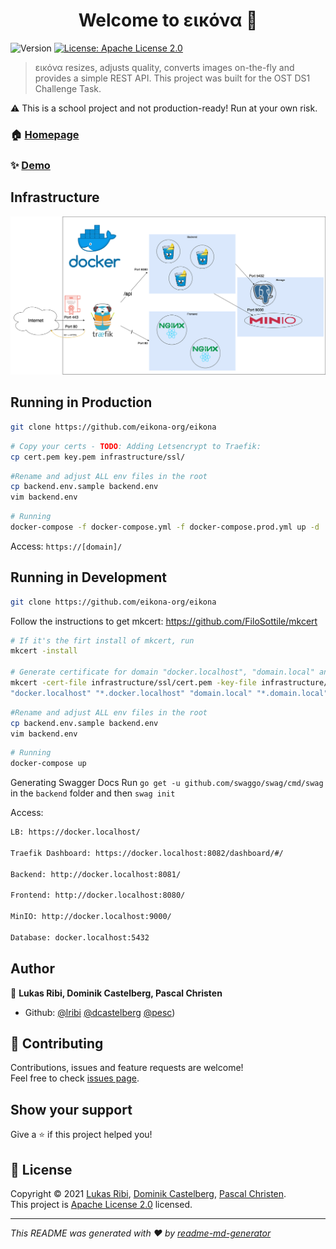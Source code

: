 <h1 align="center">Welcome to εικόνα 👋</h1>
<p>
  <img alt="Version" src="https://img.shields.io/badge/version-1.0-blue.svg?cacheSeconds=2592000" />
  <a href="https://github.com/eikona-org/eikona/blob/main/LICENSE" target="_blank">
    <img alt="License: Apache License 2.0" src="https://img.shields.io/badge/License-Apache License 2.0-yellow.svg" />
  </a>
</p>

> εικόνα resizes, adjusts quality, converts images on-the-fly and provides a simple REST API. This project was built for the OST DS1 Challenge Task.


⚠️ This is a school project and not production-ready! Run at your own risk.

### 🏠 [Homepage](https://github.com/eikona-org/eikona)

### ✨ [Demo](https://eikona.pesc.xyz/)

## Infrastructure

![Infrastructure overview](https://github.com/eikona-org/eikona/blob/main/doc/images/Infrastruktur.png)
## Running in Production

```sh
git clone https://github.com/eikona-org/eikona
```
```sh
# Copy your certs - TODO: Adding Letsencrypt to Traefik:
cp cert.pem key.pem infrastructure/ssl/
```
```sh
#Rename and adjust ALL env files in the root
cp backend.env.sample backend.env
vim backend.env
```
```sh
# Running
docker-compose -f docker-compose.yml -f docker-compose.prod.yml up -d
```

Access: `https://[domain]/`

## Running in Development

```sh
git clone https://github.com/eikona-org/eikona
```
Follow the instructions to get mkcert: https://github.com/FiloSottile/mkcert
```sh
# If it's the firt install of mkcert, run
mkcert -install

# Generate certificate for domain "docker.localhost", "domain.local" and their sub-domains
mkcert -cert-file infrastructure/ssl/cert.pem -key-file infrastructure/ssl/key.pem \
"docker.localhost" "*.docker.localhost" "domain.local" "*.domain.local"
```
```sh
#Rename and adjust ALL env files in the root
cp backend.env.sample backend.env
vim backend.env
```
```sh
# Running
docker-compose up
```
Generating Swagger Docs
Run `go get -u github.com/swaggo/swag/cmd/swag` in the `backend` folder and then `swag init`

Access:
```sh
LB: https://docker.localhost/

Traefik Dashboard: https://docker.localhost:8082/dashboard/#/

Backend: http://docker.localhost:8081/

Frontend: http://docker.localhost:8080/

MinIO: http://docker.localhost:9000/

Database: docker.localhost:5432
```


## Author

👤 **Lukas Ribi, Dominik Castelberg, Pascal Christen**

* Github: [@lribi](https://github.com/lribi) [@dcastelberg](https://github.com/dcastelberg) [@pesc](https://github.com/pesc))

## 🤝 Contributing

Contributions, issues and feature requests are welcome!<br />Feel free to check [issues page](https://github.com/eikona-org/eikona/issues). 

## Show your support

Give a ⭐️ if this project helped you!

## 📝 License

Copyright © 2021 [Lukas Ribi](https://github.com/lribi), [Dominik Castelberg](https://github.com/dcastelberg), [Pascal Christen](https://github.com/pesc).<br />
This project is [Apache License 2.0](https://github.com/eikona-org/eikona/blob/main/LICENSE) licensed.

***
_This README was generated with ❤️ by [readme-md-generator](https://github.com/kefranabg/readme-md-generator)_
